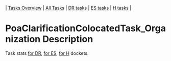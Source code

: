 | [Tasks Overview](tasks-overview.md) | [All Tasks](../alltasks.md) | [DR tasks](../docs-DR/tasklist.md) | [ES tasks](../docs-ES/tasklist.md) | [H tasks](../docs-H/tasklist.md) |

# PoaClarificationColocatedTask_Organization Description

Task stats [for DR](../docs-DR/PoaClarificationColocatedTask_Organization.md), [for ES](../docs-ES/PoaClarificationColocatedTask_Organization.md), [for H](../docs-H/PoaClarificationColocatedTask_Organization.md) dockets.

